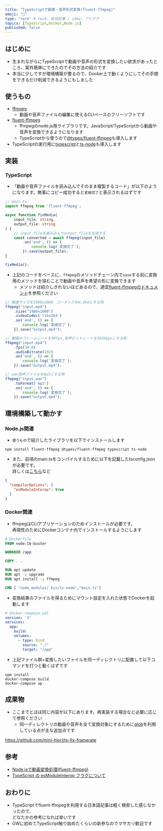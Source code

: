 ```yaml
---
title: "TypeScriptで動画・音声形式変換(fluent-ffmpeg)"
emoji: "🎥"
type: "tech" # tech: 技術記事 / idea: アイデア
topics: [TypeScript,Docker,Node.js]
published: false
---
```


## はじめに
- 生まれながらにTypeScriptで動画や音声の形式を変換したい欲求があったところ、案外簡単にできたのでその方法の紹介です
- 本当に少しですが環境構築が要るので、Docker上で動くようにしてその手間をできるだけ削減できるようにもしました

## 使うもの
- [ffmpeg](https://www.ffmpeg.org/)
    - 動画や音声ファイルの編集に使えるCLIベースのフリーソフトです
- [fluent-ffmpeg](https://github.com/fluent-ffmpeg/node-fluent-ffmpeg)
    - ffmpegのnode.js用ライブラリです。JavaScript/TypeScriptから動画や音声を変換できるようになります
    - TypeScriptから使うので[@types/fluent-ffmpeg](https://www.npmjs.com/package/@types/fluent-ffmpeg)も導入します
- TypeScriptの実行用に[typescript](https://www.npmjs.com/package/typescript)と[ts-node](https://www.npmjs.com/package/ts-node)も導入します

## 実装
### TypeScript
- 「動画や音声ファイルを読み込んでそのまま複製するコード」が以下のようになります。無事にコピー成功すると`変換完了`と表示されるはずです
```TypeScript
// main.ts
import ffmpeg from 'fluent-ffmpeg';

async function fixMedia(
    input_file: string,
    output_file: string
) {
    // input_fileを読み込んでoutput_fileを生成する
    const converted = await ffmpeg(input_file)
        .on('end', () => {
            console.log(`変換完了`);
        }).save(output_file);
}

fixMedia();
```
- 上記のコードをベースに、`ffmpeg`のメソッドチェーン内で`save`する前に変換用のメソッドを挟むことで動画や音声を希望の形に変換できます
    - メソッドは紹介しきれないほどあるので、適宜[fluent-ffmpegのドキュメント](https://github.com/fluent-ffmpeg/node-fluent-ffmpeg)を参照ください
```TypeScript
// 動画サイズを1980x1080、コーデックをH.264にする例
ffmpeg("input.mp4")
    .size("1980x1080")
    .videoCodec('libx264')
    .on('end', () => {
        console.log(`変換完了`);
    }).save("output.mp4");
```
```TypeScript
// 動画のフレームレートを30fps,音声ビットレートを192kbpsにする例
ffmpeg("input.mp4")
    .fps(30.0)
    .audioBitrate(192)
    .on('end', () => {
        console.log(`変換完了`);
    }).save("output.mp4");
```
```TypeScript
// wav音声ファイルをmp3にする例
ffmpeg("input.wav")
    .toFormat('mp3')
    .on('end', () => {
        console.log(`変換完了`);
    }).save("output.mp4");
```

## 環境構築して動かす
### Node.js関連
- `使うもの`で紹介したライブラリを以下でインストールします
```
npm install fluent-ffmpeg @types/fluent-ffmpeg typescript ts-node
```
- また、前項のmain.tsをコンパイルするために以下を記載したtsconfig.jsonが必要です。  
詳しくは[こちら](https://numb86-tech.hatenablog.com/entry/2020/07/11/160159)など
```json
{
  "compilerOptions": {
    "esModuleInterop": true
  }
}
```
### Docker関連
- ffmpegはCLIアプリケーションのためインストールが必要です。  
再現性のためにDockerコンテナ内でインストールするようにします
```Dockerfile
# Dockerfile
FROM node:16-buster

WORKDIR /app

COPY . .

RUN apt update
RUN apt -y upgrade
RUN apt install -y ffmpeg

CMD [ "node_modules/.bin/ts-node","main.ts"]
```
- 変換結果のファイルを得るためにマウント設定を入れた状態でDockerを起動します
```yaml
# docker-compose.yml
version: '3'
services:
  app:
    build: .
    volumes:
      - type: bind
        source: "./"
        target: "/app"
```

- 上記ファイル群+変換したいファイルを同一ディレクトリに配置して以下コマンドを打つと動くはずです
```
npm install
docker-compose build
docker-compose up
```

## 成果物
- ここまでとほぼ同じ内容が以下にあります。再実装する場合など必要に応じて参照ください
    - 同一ディレクトリの動画や音声を全て変換対象にするために[glob](https://www.npmjs.com/package/glob)を利用している点が主な追加点です

https://github.com/mini-hiori/ts-fix-framerate


## 参考
- [Node.jsで動画変換処理(fluent-ffmpeg)](https://qiita.com/high-g/items/599836d85ee9e3b166eb)
- [TypeScript の esModuleInterop フラグについて](https://numb86-tech.hatenablog.com/entry/2020/07/11/160159)

## おわりに
- TypeScriptでfluent-ffmpegを利用する日本語記事は軽く検索した感じなかったので、  
どなたかの参考になれば幸いです
- GWに初めてTypeScript触り始めたくらいの新参なのでマサカリ歓迎です